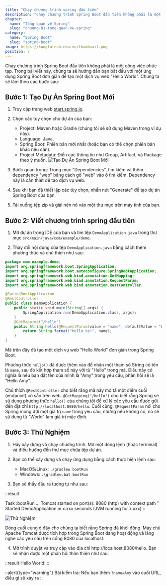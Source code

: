 ```yaml
---
title: "Chạy chương trình spring đầu tiên"
description: "Chạy chương trình Spring Boot đầu tiên không phải là một công việc phức tạp. Trong bài viết này, chúng ta sẽ hướng dẫn bạn bắt đầu với một ứng dụng Spring Boot đơn giản để tạo một dịch vụ web Hello World"
chapter:
  name: "Tổng quan về Spring"
  slug: "chuong-01-tong-quan-ve-spring"
category:
  name: "Spring Boot"
  slug: "spring-boot"
image: https://kungfutech.edu.vn/thumbnail.png
position: 7
---
```


Chạy chương trình Spring Boot đầu tiên không phải là một công việc phức tạp. Trong bài viết này, chúng ta sẽ hướng dẫn bạn bắt đầu với một ứng dụng Spring Boot đơn giản để tạo một dịch vụ web "Hello World". Chúng ta sẽ làm theo các bước sau:

## Bước 1: Tạo Dự Án Spring Boot Mới

1. Truy cập trang web [start.spring.io](https://start.spring.io/).

2. Chọn các tùy chọn cho dự án của bạn:

   - Project: Maven hoặc Gradle (chúng tôi sẽ sử dụng Maven trong ví dụ này).
   - Language: Java.
   - Spring Boot: Phiên bản mới nhất (hoặc bạn có thể chọn phiên bản khác nếu cần).
   - Project Metadata: Điền các thông tin như Group, Artifact, và Package theo ý muốn.
     ![Tạo Dự Án Spring Boot Mới](https://github.com/techmely/hoc-lap-trinh/assets/29374426/d804007c-73d3-4577-9593-440f5e820ae5)

3. Bước quan trọng: Trong mục "Dependencies", tìm kiếm và thêm dependency "web" bằng cách gõ "web" vào ô tìm kiếm. Dependency này là cần thiết để tạo dịch vụ web.

4. Sau khi bạn đã thiết lập các tùy chọn, nhấn nút "Generate" để tạo dự án Spring Boot của bạn.

5. Tải xuống tệp zip và giải nén nó vào một thư mục trên máy tính của bạn.

## Bước 2: Viết chương trình spring đầu tiên

1. Mở dự án trong IDE của bạn và tìm tệp `DemoApplication.java` trong thư mục `src/main/java/com/example/demo`.

2. Thay đổi nội dung của tệp `DemoApplication.java` bằng cách thêm phương thức và chú thích như sau:

```java
package com.example.demo;
import org.springframework.boot.SpringApplication;
import org.springframework.boot.autoconfigure.SpringBootApplication;
import org.springframework.web.bind.annotation.GetMapping;
import org.springframework.web.bind.annotation.RequestParam;
import org.springframework.web.bind.annotation.RestController;

@SpringBootApplication
@RestController
public class DemoApplication {
    public static void main(String[] args) {
        SpringApplication.run(DemoApplication.class, args);
    }
    @GetMapping("/hello")
    public String hello(@RequestParam(value = "name", defaultValue = "World") String name) {
        return String.format("Hello %s!", name);
    }
}
```

Mã trên đây đã tạo một dịch vụ web "Hello World" đơn giản trong Spring Boot.

Phương thức `hello()` đã được thêm vào để nhận một tham số String có tên là `name`, sau đó kết hợp tham số này với từ "Hello" trong mã. Điều này có nghĩa là nếu bạn đặt tên của mình là "Amy" trong yêu cầu, phản hồi sẽ là "Hello Amy".

Chú thích `@RestController` cho biết rằng mã này mô tả một điểm cuối (endpoint) có sẵn trên web. `@GetMapping("/hello")` cho biết rằng Spring sẽ sử dụng phương thức `hello()` của chúng tôi để xử lý các yêu cầu được gửi đến địa chỉ `http://localhost:8080/hello`. Cuối cùng, `@RequestParam` nói cho Spring mong đợi một giá trị `name` trong yêu cầu, nhưng nếu không có, nó sẽ sử dụng từ "World" làm giá trị mặc định.

## Bước 3: Thử Nghiệm

1. Hãy xây dựng và chạy chương trình. Mở một dòng lệnh (hoặc terminal) và điều hướng đến thư mục chứa tệp dự án.

2. Bạn có thể xây dựng và chạy ứng dụng bằng cách thực hiện lệnh sau:

   - MacOS/Linux: `./gradlew bootRun`
   - Windows: `.\gradlew.bat bootRun`

3. Bạn sẽ thấy đầu ra tương tự như sau:

::result

Task :bootRun
...
Tomcat started on port(s): 8080 (http) with context path ''
Started DemoApplication in x.xxx seconds (JVM running for x.xxx)
::

![Thử Nghiệm](https://github.com/techmely/hoc-lap-trinh/assets/29374426/a270bd4a-6e47-4b1a-9b69-c533324f3595)

Dòng cuối cùng ở đây cho chúng ta biết rằng Spring đã khởi động. Máy chủ Apache Tomcat được tích hợp trong Spring Boot đang hoạt động và lắng nghe các yêu cầu trên cổng 8080 của localhost.

4. Mở trình duyệt và truy cập vào địa chỉ http://localhost:8080/hello. Bạn sẽ nhận được một phản hồi thân thiện như sau:

::result
Hello World!
::

::alert{type="warning"}
Bài kiểm tra: Nếu bạn thêm `?name=Amy` vào cuối URL, điều gì sẽ xảy ra
::
